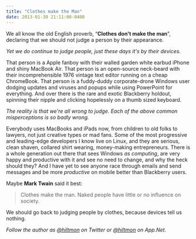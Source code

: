 ```yaml
---
title: "Clothes make the Man"
date: 2013-01-30 21:11:00-0400
---
```


We all know the old English proverb, “**Clothes don't make the man**", declaring that we should not judge a person by their appearance.

*Yet we do continue to judge people, just these days it's by their devices.*

That person is a Apple fanboy with their walled garden white earbud iPhone and shiny MacBook Air. That person is an open-source neck-beard with their incomprehensible 1976 vintage text editor running on a cheap ChromeBook. That person is a fuddy-duddy corporate-drone Windows user dodging updates and viruses and popups while using PowerPoint for everything. And over there is the rare and exotic Blackberry holdout, spinning their nipple and clicking hopelessly on a thumb sized keyboard. 

*The reality is that we're all wrong to judge. Each of the above common misperceptions is so badly wrong.*

Everybody uses MacBooks and iPads now, from children to old folks to lawyers, not just creative types or mad fans. Some of the most progressive and leading-edge developers I know live on Linux, and they are serious, clean shaven, collared shirt wearing, money-making entrepreneurs. There is a whole generation out there that sees Windows *as computing*, are very happy and productive with it and see no need to change, and why the heck should they? And I have yet to see anyone race through emails and send messages and be more *productive* on mobile better than Blackberry users.

Maybe **Mark Twain** said it best:

> Clothes make the man. Naked people have little or no influence on society.

We should go back to judging people by clothes, because devices tell us nothing.

*Follow the author as [@hiltmon](https://twitter.com/hiltmon) on Twitter or [@hiltmon](http://alpha.app.net/hiltmon) on App.Net.*
